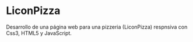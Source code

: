 # LiconPizza
Desarrollo de una página web para una pizzeria (LiconPizza) respnsiva con Css3, HTML5 y JavaScript.

